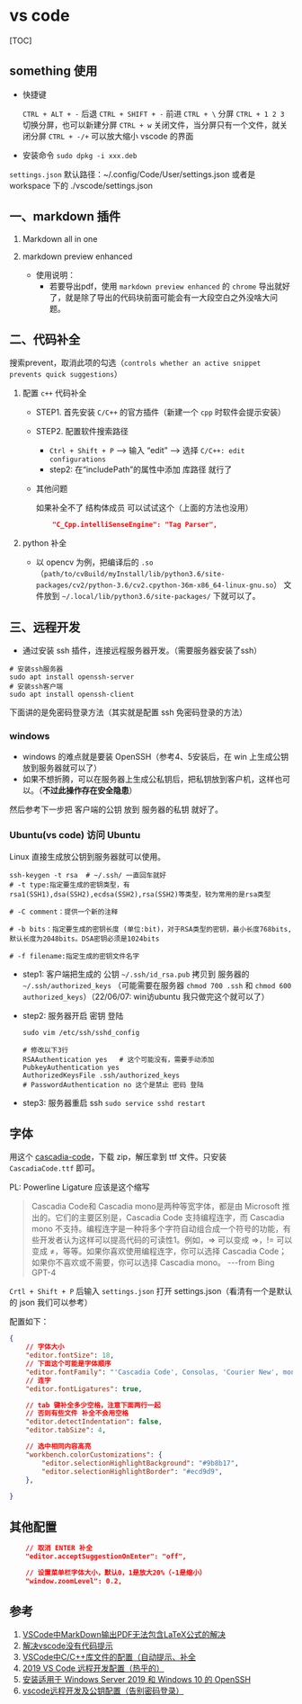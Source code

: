 # vs code

[TOC]

## something 使用

* 快捷键

    `CTRL + ALT + -` 后退
    `CTRL + SHIFT + -` 前进
    `CTRL + \` 分屏
    `CTRL + 1 2 3` 切换分屏，也可以新建分屏
    `CTRL + w` 关闭文件，当分屏只有一个文件，就关闭分屏
    `CTRL + -/+` 可以放大缩小 vscode 的界面

* 安装命令 `sudo dpkg -i xxx.deb`

`settings.json` 默认路径：~/.config/Code/User/settings.json
或者是 workspace 下的 ./vscode/settings.json

## 一、markdown 插件

1. Markdown all in one

2. markdown preview enhanced

   * 使用说明：
     * 若要导出pdf，使用 `markdown preview enhanced` 的 `chrome` 导出就好了，就是除了导出的代码块前面可能会有一大段空白之外没啥大问题。

## 二、代码补全

搜索prevent，取消此项的勾选（`controls whether an active snippet prevents quick suggestions`）

1. 配置 `c++` 代码补全

    * STEP1. 首先安装 `C/C++` 的官方插件（新建一个 `cpp` 时软件会提示安装）
    * STEP2. 配置软件搜索路径

      * `Ctrl + Shift + P` --> 输入 “edit” --> 选择 `C/C++: edit configurations`
      * step2: 在“includePath”的属性中添加 库路径 就行了

    * 其他问题

        如果补全不了 结构体成员 可以试试这个（上面的方法也没用）

        ```json
            "C_Cpp.intelliSenseEngine": "Tag Parser",
        ```

2. python 补全

    * 以 opencv 为例，把编译后的 `.so`（`path/to/cvBuild/myInstall/lib/python3.6/site-packages/cv2/python-3.6/cv2.cpython-36m-x86_64-linux-gnu.so`） 文件放到 `~/.local/lib/python3.6/site-packages/` 下就可以了。

## 三、远程开发

* 通过安装 ssh 插件，连接远程服务器开发。（需要服务器安装了ssh）

```shell
# 安装ssh服务器
sudo apt install openssh-server
# 安装ssh客户端
sudo apt install openssh-client
```

下面讲的是免密码登录方法（其实就是配置 ssh 免密码登录的方法）

### windows

* windows 的难点就是要装 OpenSSH（参考4、5安装后，在 win 上生成公钥放到服务器就可以了）
* 如果不想折腾，可以在服务器上生成公私钥后，把私钥放到客户机，这样也可以。（**不过此操作存在安全隐患**）

然后参考下一步把 客户端的公钥 放到 服务器的私钥 就好了。

### Ubuntu(vs code) 访问 Ubuntu

Linux 直接生成放公钥到服务器就可以使用。

```shell
ssh-keygen -t rsa  # ~/.ssh/ 一直回车就好
# -t type:指定要生成的密钥类型，有rsa1(SSH1),dsa(SSH2),ecdsa(SSH2),rsa(SSH2)等类型，较为常用的是rsa类型

# -C comment：提供一个新的注释

# -b bits：指定要生成的密钥长度 (单位:bit)，对于RSA类型的密钥，最小长度768bits,默认长度为2048bits。DSA密钥必须是1024bits

# -f filename:指定生成的密钥文件名字
```

* step1: 客户端把生成的 公钥 `~/.ssh/id_rsa.pub` 拷贝到 服务器的 `~/.ssh/authorized_keys` （可能需要在服务器 `chmod 700 .ssh` 和 `chmod 600 authorized_keys`）（22/06/07: win访ubuntu 我只做完这个就可以了）

* step2: 服务器开启 密钥 登陆

  ```shell
  sudo vim /etc/ssh/sshd_config

  # 修改以下3行
  RSAAuthentication yes   # 这个可能没有，需要手动添加
  PubkeyAuthentication yes
  AuthorizedKeysFile .ssh/authorized_keys
  # PasswordAuthentication no 这个是禁止 密码 登陆
  ```

* step3: 服务器重启 ssh `sudo service sshd restart`

## 字体

用这个 [cascadia-code](https://github.com/microsoft/cascadia-code)，下载 zip，解压拿到 ttf 文件。只安装 `CascadiaCode.ttf` 即可。

PL: Powerline Ligature 应该是这个缩写

> Cascadia Code和 Cascadia mono是两种等宽字体，都是由 Microsoft 推出的。它们的主要区别是，Cascadia Code 支持编程连字，而 Cascadia mono 不支持。编程连字是一种将多个字符自动组合成一个符号的功能，有些开发者认为这样可以提高代码的可读性1。例如，=> 可以变成 ⇒，!= 可以变成 ≠，等等。如果你喜欢使用编程连字，你可以选择 Cascadia Code；如果你不喜欢或不需要，你可以选择 Cascadia mono。 ---from Bing GPT-4

`Crtl + Shift + P` 后输入 `settings.json` 打开 settings.json（看清有一个是默认的 json 我们可以参考）

配置如下：

```json
{
    // 字体大小
    "editor.fontSize": 18,
    // 下面这个可能是字体顺序
    "editor.fontFamily": "'Cascadia Code', Consolas, 'Courier New', monospace",
    // 连字
    "editor.fontLigatures": true,

    // tab 键补全多少空格，注意下面两行一起
    // 否则有些文件 补全不会用空格
    "editor.detectIndentation": false,
    "editor.tabSize": 4,

    // 选中相同内容高亮
    "workbench.colorCustomizations": {
        "editor.selectionHighlightBackground": "#9b8b17",
        "editor.selectionHighlightBorder": "#ecd9d9",
    },
    
}
```

## 其他配置

```json
    // 取消 ENTER 补全
    "editor.acceptSuggestionOnEnter": "off",

    // 设置菜单栏字体大小，默认0，1是放大20%（-1是缩小）
    "window.zoomLevel": 0.2,
```

## 参考

1. [VSCode中MarkDown输出PDF无法包含LaTeX公式的解决](https://blog.csdn.net/weixin_43318626/article/details/104334609)
2. [解决vscode没有代码提示](https://blog.csdn.net/qq_37162688/article/details/90517963)
3. [VSCode中C/C++库文件的配置（自动提示、补全](https://blog.csdn.net/cbc000/article/details/80670413)
4. [2019 VS Code 远程开发配置（热乎的）](https://blog.csdn.net/yh0503/article/details/89851899)
5. [安装适用于 Windows Server 2019 和 Windows 10 的 OpenSSH](https://docs.microsoft.com/zh-cn/windows-server/administration/openssh/openssh_install_firstuse)
6. [vscode远程开发及公钥配置（告别密码登录）](https://blog.csdn.net/u010417914/article/details/96918562)
